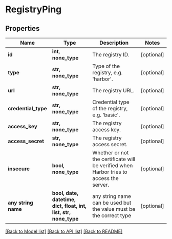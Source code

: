# RegistryPing


## Properties
Name | Type | Description | Notes
------------ | ------------- | ------------- | -------------
**id** | **int, none_type** | The registry ID. | [optional] 
**type** | **str, none_type** | Type of the registry, e.g. &#39;harbor&#39;. | [optional] 
**url** | **str, none_type** | The registry URL. | [optional] 
**credential_type** | **str, none_type** | Credential type of the registry, e.g. &#39;basic&#39;. | [optional] 
**access_key** | **str, none_type** | The registry access key. | [optional] 
**access_secret** | **str, none_type** | The registry access secret. | [optional] 
**insecure** | **bool, none_type** | Whether or not the certificate will be verified when Harbor tries to access the server. | [optional] 
**any string name** | **bool, date, datetime, dict, float, int, list, str, none_type** | any string name can be used but the value must be the correct type | [optional]

[[Back to Model list]](../README.md#documentation-for-models) [[Back to API list]](../README.md#documentation-for-api-endpoints) [[Back to README]](../README.md)


